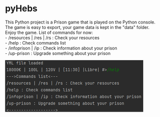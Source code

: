 # pyHebs

This Python project is a Prison game that is played on the Python console. The game is easy to export, your game data is kept in the "data" folder. Enjoy the game.
List of commands for now:<br>
           - /resources | /res | /rs : Check your resources<br>
           - /help : Check commands list<br>
           - /infoprison | /ip : Check information about your prison<br>
           - /up-prison : Upgrade something about your prison<br>

![image info](image_57.png)

